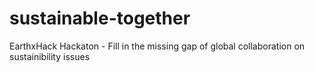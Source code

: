 # sustainable-together
EarthxHack Hackaton - Fill in the missing gap of global collaboration on sustainibility issues

